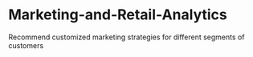 # Marketing-and-Retail-Analytics
Recommend customized marketing strategies for different segments of customers
